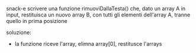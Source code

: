 snack-e
scrivere una funzione rimuoviDallaTesta() che, dato un array A in input, restituisca un nuovo array B, con tutti gli elementi dell'array A, tranne quello in prima posizione

soluzione:
- la funzione riceve l'array, elimna array[0], restitusce l'arrays